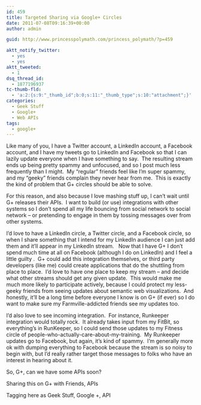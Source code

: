 ```yaml
---
id: 459
title: Targeted Sharing via Google+ Circles
date: 2011-07-08T09:16:39+00:00
author: admin

guid: http://www.princesspolymath.com/princess_polymath/?p=459

aktt_notify_twitter:
  - yes
  - yes
aktt_tweeted:
  - 1
dsq_thread_id:
  - 1877196937
tc-thumb-fld:
  - 'a:2:{s:9:"_thumb_id";b:0;s:11:"_thumb_type";s:10:"attachment";}'
categories:
  - Geek Stuff
  - Google+
  - Web APIs
tags:
  - google+
---
```

Like many of you, I have a Twitter account, a LinkedIn account, a Facebook account, and I have my tweets go to LinkedIn and Facebook so that I can lazily update everyone when I have something to say.  The resulting stream ends up being pretty spammy and unfocused, and so I post much less frequently than I might.  My &#8220;regular&#8221; friends feel like I&#8217;m super spammy, and my &#8220;geeky&#8221; friends complain they never hear from me.  This is exactly the kind of problem that G+ circles should be able to solve.

For this reason, and also because I love mashing stuff up, I can&#8217;t wait until G+ releases their APIs.  I want to build (or use) integrations with other systems so I don&#8217;t spend all my life bouncing from social network to social network &#8211; or pretending to engage in them by tossing messages over from other systems.

I&#8217;d love to have a LinkedIn circle, a Twitter circle, and a Facebook circle, so when I share something that I intend for my LinkedIn audience I can just add them and it&#8217;ll appear in my LinkedIn stream.   Now that I have G+ I don&#8217;t spend much time at all on Facebook (although I do on LinkedIn) and I feel a little guilty .  G+ could add this integration themselves, or third party developers (like me) could create applications that do the shuttling from place to place.  I&#8217;d love to have one place to keep my stream &#8211; and decide what other streams should get any given update.  This would make me much more likely to participate actively, because I could protect my less-geeky friends from seeing updates about semantic web visualizations.  And honestly, it&#8217;ll be a long time before everyone I know is on G+ (if ever) so I do want to make sure my Farmville-addicted friends see my updates too.

I&#8217;d also love to see incoming integration.  For instance, Runkeeper integration would totally rock.  It already takes input from my FitBit, so everything&#8217;s in RunKeeper, so I could send those updates to my Fitness circle of people-who-actually-care-about-my-training.  My Runkeeper updates go to Facebook, but again, it&#8217;s kind of spammy.  I&#8217;m generally more ok with dumping everything to Facebook because the stream is so noisy to begin with, but I&#8217;d really rather target those messages to folks who have an interest in hearing about it.

So, G+, can we have some APIs soon?

Sharing this on G+ with Friends, APIs

Tagging here as Geek Stuff, Google +, API